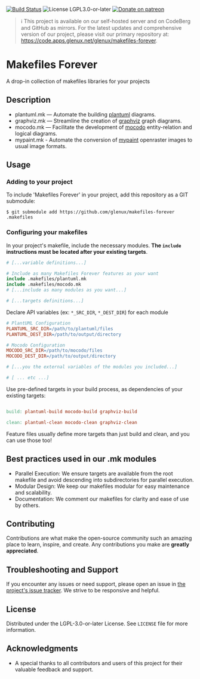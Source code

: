<!--
# SPDX-License-Identifier: LGPL-3.0-or-later
#
# SPDX-FileCopyrightText: 2023 Glenn Y. Rolland <glenux@glenux.net>
# Copyright © 2023 Glenn Y. Rolland <glenux@glenux.net>
-->

[![Build Status](https://cicd.apps.glenux.net/api/badges/glenux/makefiles-forever/status.svg)](https://cicd.apps.glenux.net/glenux/makefiles-forever)
![License LGPL3.0-or-later](https://img.shields.io/badge/license-LGPL3.0--or--later-blue.svg)
[![Donate on patreon](https://img.shields.io/badge/patreon-donate-orange.svg)](https://patreon.com/glenux)

> :information_source: This project is available on our self-hosted server and
> on CodeBerg and GitHub as mirrors. For the latest updates and comprehensive
> version of our project, please visit our primary repository at:
> <https://code.apps.glenux.net/glenux/makefiles-forever>. 

# Makefiles Forever

A drop-in collection of makefiles libraries for your projects

## Description

* plantuml.mk — Automate the building [plantuml](https://plantuml.com/) diagrams.
* graphviz.mk — Streamline the creation of [graphviz](https://graphviz.org/) graph diagrams.
* mocodo.mk — Facilitate the development of [mocodo](http://mocodo.wingi.net/) entity-relation and logical diagrams.
* mypaint.mk - Automate the conversion of [mypaint](https://mypaint.app/) openraster images to usual image formats.

## Usage

### Adding to your project

To include 'Makefiles Forever' in your project, add this repository as a GIT
submodule:

```shell-session
$ git submodule add https://github.com/glenux/makefiles-forever .makefiles
```

### Configuring your makefiles

In your project's makefile, include the necessary modules. __The `include` instructions must be located
after your existing targets__.

```makefile
# [...variable definitions...]

# Include as many Makefiles Forever features as your want
include .makefiles/plantuml.mk
include .makefiles/mocodo.mk
# [...include as many modules as you want...]

# [...targets definitions...]
```

Declare API variables (ex: `*_SRC_DIR`, `*_DEST_DIR`) for each module

```makefile
# PlantUML Configuration
PLANTUML_SRC_DIR=/path/to/plantuml/files
PLANTUML_DEST_DIR=/path/to/output/directory

# Mocodo Configuration
MOCODO_SRC_DIR=/path/to/mocodo/files
MOCODO_DEST_DIR=/path/to/output/directory

# [...you the external variables of the modules you included...]

# [ ... etc ...]
```

Use pre-defined targets in your build process, as dependencies of your existing
targets:

```makefile

build: plantuml-build mocodo-build graphviz-build

clean: plantuml-clean mocodo-clean graphviz-clean
```

Feature files usually define more targets than just build and clean, and you
can use those too!


## Best practices used in our .mk modules

* Parallel Execution: We ensure targets are available from the root makefile and avoid descending into subdirectories for parallel execution.
* Modular Design: We keep our makefiles modular for easy maintenance and scalability.
* Documentation: We comment our makefiles for clarity and ease of use by others.

## Contributing

Contributions are what make the open-source community such an amazing place to
learn, inspire, and create. Any contributions you make are **greatly
appreciated**.

## Troubleshooting and Support

If you encounter any issues or need support, please open an issue in 
[the project's issue tracker](https://code.apps.glenux.net/glenux/makefiles-forever/issues). 
We strive to be responsive and helpful.

## License

Distributed under the LGPL-3.0-or-later License. See `LICENSE` file for more
information.

## Acknowledgments

* A special thanks to all contributors and users of this project for their
  valuable feedback and support.



